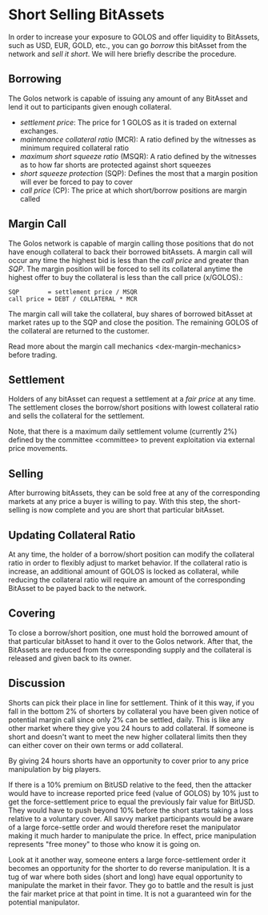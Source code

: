 Short Selling BitAssets
=======================

In order to increase your exposure to GOLOS and offer liquidity to
BitAssets, such as USD, EUR, GOLD, etc., you can go *borrow* this
bitAsset from the network and *sell it short*. We will here briefly
describe the procedure.

Borrowing
---------

The Golos network is capable of issuing any amount of any BitAsset
and lend it out to participants given enough collateral.

-   *settlement price*: The price for 1 GOLOS as it is traded on external
    exchanges.
-   *maintenance collateral ratio* (MCR): A ratio defined by the
    witnesses as minimum required collateral ratio
-   *maximum short squeeze ratio* (MSQR): A ratio defined by the
    witnesses as to how far shorts are protected against short squeezes
-   *short squeeze protection* (SQP): Defines the most that a margin
    position will ever be forced to pay to cover
-   *call price* (CP): The price at which short/borrow positions are
    margin called

Margin Call
-----------

The Golos network is capable of margin calling those positions that
do not have enough collateral to back their borrowed bitAssets. A margin
call will occur any time the highest bid is less than the *call price*
and greater than *SQP*. The margin position will be forced to sell its
collateral anytime the highest offer to buy the collateral is less than
the call price (x/GOLOS).:

    SQP        = settlement price / MSQR
    call price = DEBT / COLLATERAL * MCR

The margin call will take the collateral, buy shares of borrowed
bitAsset at market rates up to the SQP and close the position. The
remaining GOLOS of the collateral are returned to the customer.

Read more about the margin call mechanics \<dex-margin-mechanics\>
before trading.

Settlement
----------

Holders of any bitAsset can request a settlement at a *fair price* at
any time. The settlement closes the borrow/short positions with lowest
collateral ratio and sells the collateral for the settlement.

Note, that there is a maximum daily settlement volume (currently 2%)
defined by the committee \<committee\> to prevent exploitation via
external price movements.

Selling
-------

After burrowing bitAssets, they can be sold free at any of the
corresponding markets at any price a buyer is willing to pay. With this
step, the short-selling is now complete and you are short that
particular bitAsset.

Updating Collateral Ratio
-------------------------

At any time, the holder of a borrow/short position can modify the
collateral ratio in order to flexibly adjust to market behavior. If the
collateral ratio is increase, an additional amount of GOLOS is locked as
collateral, while reducing the collateral ratio will require an amount
of the corresponding BitAsset to be payed back to the network.

Covering
--------

To close a borrow/short position, one must hold the borrowed amount of
that particular bitAsset to hand it over to the Golos network. After
that, the BitAssets are reduced from the corresponding supply and the
collateral is released and given back to its owner.

Discussion
----------

Shorts can pick their place in line for settlement. Think of it this
way, if you fall in the bottom 2% of shorters by collateral you have
been given notice of potential margin call since only 2% can be settled,
daily. This is like any other market where they give you 24 hours to add
collateral. If someone is short and doesn't want to meet the new higher
collateral limits then they can either cover on their own terms or add
collateral.

By giving 24 hours shorts have an opportunity to cover prior to any
price manipulation by big players.

If there is a 10% premium on BitUSD relative to the feed, then the
attacker would have to increase reported price feed (value of GOLOS) by
10% just to get the force-settlement price to equal the previously fair
value for BitUSD. They would have to push beyond 10% before the short
starts taking a loss relative to a voluntary cover. All savvy market
participants would be aware of a large force-settle order and would
therefore reset the manipulator making it much harder to manipulate the
price. In effect, price manipulation represents "free money" to those
who know it is going on.

Look at it another way, someone enters a large force-settlement order it
becomes an opportunity for the shorter to do reverse manipulation. It is
a tug of war where both sides (short and long) have equal opportunity to
manipulate the market in their favor. They go to battle and the result
is just the fair market price at that point in time. It is not a
guaranteed win for the potential manipulator.